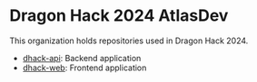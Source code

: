 # Dragon Hack 2024 AtlasDev
This organization holds repositories used in Dragon Hack 2024.
- [dhack-api](https://github.com/dragon-hack-2024/dhack-api): Backend application
- [dhack-web](https://github.com/dragon-hack-2024/dhack-web): Frontend application
